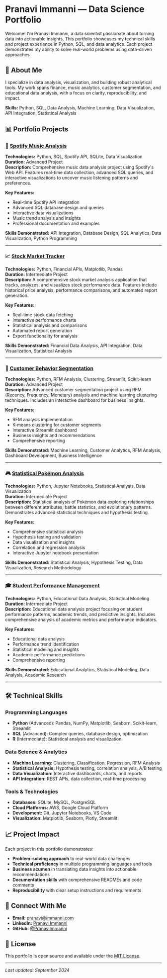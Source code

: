 # Pranavi Immanni — Data Science Portfolio

Welcome! I'm Pranavi Immanni, a data scientist passionate about turning data into actionable insights. This portfolio showcases my technical skills and project experience in Python, SQL, and data analytics. Each project demonstrates my ability to solve real-world problems using data-driven approaches.

## 🚀 About Me

I specialize in data analysis, visualization, and building robust analytical tools. My work spans finance, music analytics, customer segmentation, and educational data analysis, with a focus on clarity, reproducibility, and impact.

**Skills:** Python, SQL, Data Analysis, Machine Learning, Data Visualization, API Integration, Statistical Analysis

## 📊 Portfolio Projects

### 🎵 [Spotify Music Analysis](./sql-music-analysis/)
**Technologies:** Python, SQL, Spotify API, SQLite, Data Visualization  
**Duration:** Advanced Project  
**Description:** Comprehensive music data analysis project using Spotify's Web API. Features real-time data collection, advanced SQL queries, and interactive visualizations to uncover music listening patterns and preferences.

**Key Features:**
- Real-time Spotify API integration
- Advanced SQL database design and queries
- Interactive data visualizations
- Music trend analysis and insights
- Professional documentation and examples

**Skills Demonstrated:** API Integration, Database Design, SQL Analytics, Data Visualization, Python Programming

---

### 📈 [Stock Market Tracker](./Stock%20Tracker/)
**Technologies:** Python, Financial APIs, Matplotlib, Pandas  
**Duration:** Intermediate Project  
**Description:** A comprehensive stock market analysis application that tracks, analyzes, and visualizes stock performance data. Features include historical price analysis, performance comparisons, and automated report generation.

**Key Features:**
- Real-time stock data fetching
- Interactive performance charts
- Statistical analysis and comparisons
- Automated report generation
- Export functionality for analysis

**Skills Demonstrated:** Financial Data Analysis, API Integration, Data Visualization, Statistical Analysis

---

### 👥 [Customer Behavior Segmentation](./Customer%20Behavior%20Segmentation/)
**Technologies:** Python, RFM Analysis, Clustering, Streamlit, Scikit-learn  
**Duration:** Advanced Project  
**Description:** Advanced customer segmentation project using RFM (Recency, Frequency, Monetary) analysis and machine learning clustering techniques. Includes an interactive dashboard for business insights.

**Key Features:**
- RFM analysis implementation
- K-means clustering for customer segments
- Interactive Streamlit dashboard
- Business insights and recommendations
- Comprehensive reporting

**Skills Demonstrated:** Machine Learning, Customer Analytics, RFM Analysis, Dashboard Development, Business Intelligence

---

### 🎮 [Statistical Pokémon Analysis](./Statistical%20Pokémon%20Analysis/)
**Technologies:** Python, Jupyter Notebooks, Statistical Analysis, Data Visualization  
**Duration:** Intermediate Project  
**Description:** Statistical analysis of Pokémon data exploring relationships between different attributes, battle statistics, and evolutionary patterns. Demonstrates advanced statistical techniques and hypothesis testing.

**Key Features:**
- Comprehensive statistical analysis
- Hypothesis testing and validation
- Data visualization and insights
- Correlation and regression analysis
- Interactive Jupyter notebook presentation

**Skills Demonstrated:** Statistical Analysis, Hypothesis Testing, Data Visualization, Research Methodology

---

### 🎓 [Student Performance Management](./Student%20Performance%20Management/)
**Technologies:** Python, Educational Data Analysis, Statistical Modeling  
**Duration:** Intermediate Project  
**Description:** Educational data analysis project focusing on student performance patterns, academic trends, and predictive insights. Includes comprehensive analysis of academic metrics and performance indicators.

**Key Features:**
- Educational data analysis
- Performance trend identification
- Statistical modeling and insights
- Academic performance predictions
- Comprehensive reporting

**Skills Demonstrated:** Educational Analytics, Statistical Modeling, Data Analysis, Academic Research

---

## 🛠️ Technical Skills

### Programming Languages
- **Python** (Advanced): Pandas, NumPy, Matplotlib, Seaborn, Scikit-learn, Streamlit
- **SQL** (Advanced): Complex queries, database design, optimization
- **R** (Intermediate): Statistical analysis and visualization

### Data Science & Analytics
- **Machine Learning:** Clustering, Classification, Regression, RFM Analysis
- **Statistical Analysis:** Hypothesis testing, correlation analysis, A/B testing
- **Data Visualization:** Interactive dashboards, charts, and reports
- **API Integration:** REST APIs, data collection, real-time processing

### Tools & Technologies
- **Databases:** SQLite, MySQL, PostgreSQL
- **Cloud Platforms:** AWS, Google Cloud Platform
- **Development:** Git, Jupyter Notebooks, VS Code
- **Visualization:** Matplotlib, Seaborn, Plotly, Streamlit

## 📈 Project Impact

Each project in this portfolio demonstrates:
- **Problem-solving approach** to real-world data challenges
- **Technical proficiency** in multiple programming languages and tools
- **Business acumen** in translating data insights into actionable recommendations
- **Documentation skills** with comprehensive READMEs and code comments
- **Reproducibility** with clear setup instructions and requirements

## 🔗 Connect With Me

- **Email:** pranavi@immanni.com
- **LinkedIn:** [Pranavi Immanni](https://www.linkedin.com/in/pranavi-immanni-ab04a823b)
- **GitHub:** [@PranaviImmanni](https://github.com/PranaviImmanni)

## 📝 License

This portfolio is open source and available under the [MIT License](LICENSE).

---

*Last updated: September 2024*